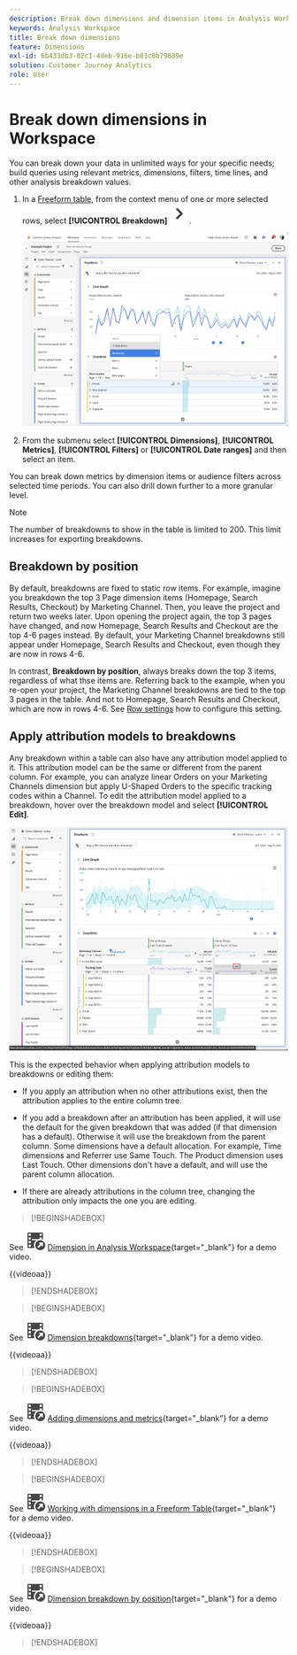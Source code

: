 ```yaml
---
description: Break down dimensions and dimension items in Analysis Workspace.
keywords: Analysis Workspace
title: Break down dimensions
feature: Dimensions
exl-id: 6b433db3-02c1-4deb-916e-b01c0b79889e
solution: Customer Journey Analytics
role: User
---
```

# Break down dimensions in Workspace

You can break down your data in unlimited ways for your specific needs; build queries using relevant metrics, dimensions, filters, time lines, and other analysis breakdown values.

1. In a [Freeform table](/help/analysis-workspace/visualizations/freeform-table/freeform-table.md), from the context menu of one or more selected rows, select **[!UICONTROL Breakdown]** ![ChevronRight](/help/assets/icons/ChevronRight.svg).

   ![Step Result showing Create alert from selection selected.](assets/breakdown.png)

1. From the submenu select **[!UICONTROL Dimensions]**, **[!UICONTROL Metrics]**, **[!UICONTROL Filters]** or **[!UICONTROL Date ranges]** and then select an item.

You can break down metrics by dimension items or audience filters across selected time periods. You can also drill down further to a more granular level.

   >[!NOTE]
   >
   >The number of breakdowns to show in the table is limited to 200. This limit increases for exporting breakdowns.

## Breakdown by position

By default, breakdowns are fixed to static row items. For example, imagine you breakdown the top 3 Page dimension items (Homepage, Search Results, Checkout) by Marketing Channel. Then, you leave the project and return two weeks later. Upon opening the project again, the top 3 pages have changed, and now Homepage, Search Results and Checkout are the top 4-6 pages instead. By default, your Marketing Channel breakdowns still appear under Homepage, Search Results and Checkout, even though they are now in rows 4-6.

In contrast, **Breakdown by position**,  always breaks down the top 3 items, regardless of what thse items are. Referring back to the example, when you re-open your project, the Marketing Channel breakdowns are tied to the top 3 pages in the table. And not to Homepage, Search Results and Checkout, which are now in rows 4-6. See [Row settings](/help/analysis-workspace/visualizations/freeform-table/column-row-settings/table-settings.md) how to configure this setting.



## Apply attribution models to breakdowns

Any breakdown within a table can also have any attribution model applied to it. This attribution model can be the same or different from the parent column. For example, you can analyze linear Orders on your Marketing Channels dimension but apply U-Shaped Orders to the specific tracking codes within a Channel. To edit the attribution model applied to a breakdown, hover over the breakdown model and select **[!UICONTROL Edit]**.

![Order Attribution Comparison showing the Breakdown settings](assets/breakdown-attribution.png)

This is the expected behavior when applying attribution models to breakdowns or editing them:

* If you apply an attribution when no other attributions exist, then the attribution applies to the entire column tree.

* If you add a breakdown after an attribution has been applied, it will use the default for the given breakdown that was added (if that dimension has a default). Otherwise it will use the breakdown from the parent column. Some dimensions have a default allocation. For example, Time dimensions and Referrer use Same Touch. The Product dimension uses Last Touch. Other dimensions don't have a default, and will use the parent column allocation.

* If there are already attributions in the column tree, changing the attribution only impacts the one you are editing.

>[!BEGINSHADEBOX]

See ![VideoCheckedOut](/help/assets/icons/VideoCheckedOut.svg) [Dimension in Analysis Workspace](https://video.tv.adobe.com/v/23971){target=&#34;_blank&#34;} for a demo video.

{{videoaa}}

>[!ENDSHADEBOX]


>[!BEGINSHADEBOX]

See ![VideoCheckedOut](/help/assets/icons/VideoCheckedOut.svg) [Dimension breakdowns](https://video.tv.adobe.com/v/23969){target=&#34;_blank&#34;} for a demo video.

{{videoaa}}

>[!ENDSHADEBOX]


>[!BEGINSHADEBOX]

See ![VideoCheckedOut](/help/assets/icons/VideoCheckedOut.svg) [Adding dimensions and metrics](https://video.tv.adobe.com/v/30606){target=&#34;_blank&#34;} for a demo video.

{{videoaa}}

>[!ENDSHADEBOX]


>[!BEGINSHADEBOX]

See ![VideoCheckedOut](/help/assets/icons/VideoCheckedOut.svg) [Working with dimensions in a Freeform Table](https://video.tv.adobe.com/v/40179){target=&#34;_blank&#34;} for a demo video.

{{videoaa}}

>[!ENDSHADEBOX]


>[!BEGINSHADEBOX]

See ![VideoCheckedOut](/help/assets/icons/VideoCheckedOut.svg) [Dimension breakdown by position](https://video.tv.adobe.com/v/24033){target=&#34;_blank&#34;} for a demo video.

{{videoaa}}

>[!ENDSHADEBOX]



